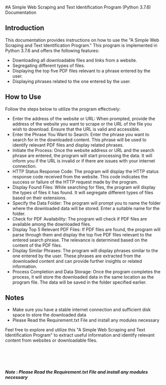 #A Simple Web Scraping and Text Identification Program (Python 3.7.6) Documentation

## Introduction
This documentation provides instructions on how to use the "A Simple Web Scraping and Text Identification Program." This program is implemented in Python 3.7.6 and offers the following features:

- Downloading all downloadable files and links from a website.
- Segregating different types of files.
- Displaying the top five PDF files relevant to a phrase entered by the user.
- Displaying phrases related to the one entered by the user.

## How to Use
Follow the steps below to utilize the program effectively:

- Enter the address of the website or URL: When prompted, provide the address of the website you want to scrape or the URL of the file you wish to download. Ensure that the URL is valid and accessible.
- Enter the Phrase You Want to Search: Enter the phrase you want to search for in the downloaded content. This phrase will be used to identify relevant PDF files and display related phrases.
- Initiate the Process: Once the website address or URL and the search phrase are entered, the program will start processing the data. It will inform you if the URL is invalid or if there are issues with your internet connection.
- HTTP Status Response Code: The program will display the HTTP status response code received from the website. This code indicates the success or failure of the HTTP request made by the program.
- Display Found Files: While searching for files, the program will display the types of files it has found. It will segregate different types of files based on their extensions.
- Specify the Data Folder: The program will prompt you to name the folder where the downloaded data will be stored. Enter a suitable name for the folder.
- Check for PDF Availability: The program will check if PDF files are available among the downloaded files.
- Display Top 5 Relevant PDF Files: If PDF files are found, the program will parse through them and display the top five PDF files relevant to the entered search phrase. The relevance is determined based on the content of the PDF files.
- Display Similar Phrases: The program will display phrases similar to the one entered by the user. These phrases are extracted from the downloaded content and can provide further insights or related information.
- Process Completion and Data Storage: Once the program completes the process, it will store the downloaded data in the same location as the program file. The data will be saved in the folder specified earlier.

## Notes 
- Make sure you have a stable internet connection and sufficient disk space to store the downloaded data
- Please Read the Requirement.txt File and install any modules necessary

Feel free to explore and utilize this "A Simple Web Scraping and Text Identification Program" to extract useful information and identify relevant content from websites or downloadable files.
 

<br />
<br />
<br />

###### **Note : Please Read the Requirement.txt File and install any modules necessary**
